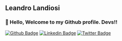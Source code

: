 ## Leandro Landiosi
### 👋 Hello, Welcome to my Github profile. Devs!!


[![Github Badge](https://img.shields.io/badge/-Github-000?style=flat-square&logo=Github&logoColor=white&link=https://github.com/leandrolndiosi)](https://github.com/leandrolandiosi)
[![Linkedin Badge](https://img.shields.io/badge/-LinkedIn-blue?style=flat-square&logo=Linkedin&logoColor=white&link=https://www.linkedin.com/in/leandrolandiosi/)](https://www.linkedin.com/in/leandrolandiosi/)
[![Twitter Badge](https://img.shields.io/badge/-Twitter-1ca0f1?style=flat-square&labelColor=1ca0f1&logo=twitter&logoColor=white&link=https://twitter.com/leandrolandiosi)](https://twitter.com/leandrolandiosi)
